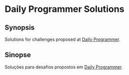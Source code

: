 # Daily Programmer Solutions

## Synopsis

Solutions for challenges proposed at [Daily Programmer](http://www.reddit.com/r/dailyprogrammer/).

## Sinopse

Soluções para desafios propostos em [Daily Programmer](http://www.reddit.com/r/dailyprogrammer/).
